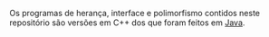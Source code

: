 Os programas de herança, interface e polimorfismo contidos neste repositório são versões em C++ dos que foram feitos em [Java](https://github.com/IgorCRH/ExerciciosdeJava).
